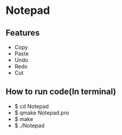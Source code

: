 # Notepad

## Features
- Copy
- Paste
- Undo
- Redo
- Cut

## How to run code(In terminal)
- $ cd Notepad
- $ qmake Notepad.pro
- $ make
- $ ./Notepad
